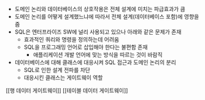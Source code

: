 - 도메인 논리와 데이터베이스의 상호작용은 전체 설계에 미치는 파급효과가 큼
- 도메인 논리를 어떻게 설계했느냐에 따라서 전체 설계(데이터베이스 포함)에 영향을 줌
- SQL은 엔터프라이즈 SW에 널리 사용되고 있으나 아래와 같은 문제가 존재
	- 효과적인 쿼리와 명령을 정의하는데 어려움
	- SQL을 프로그래밍 언어로 삽입해야 한다는 불편함 존재
		- 애플리케이션 개발 언어에 맞는 방식을 따르는 것이 바람직
- 데이터베이스에 대해 클래스에 대응시켜 SQL 접근과 도메인 논리의 분리
	- SQL로 인한 설계 전파를 차단
	- 대응시킨 클래스는 게이트웨이 역할

[[행 데이터 게이트웨이]]
[[테이블 데이터 게이트웨이]]